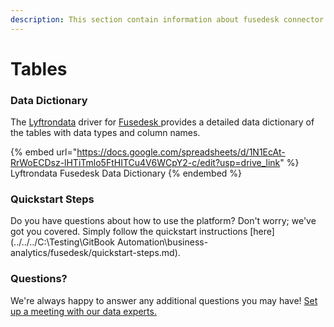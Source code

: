 ```yaml
---
description: This section contain information about fusedesk connector tables information
---
```


# Tables

### Data Dictionary

The [Lyftrondata](https://www.lyftrondata.com/) driver for [Fusedesk](None/)[ ](https://www.lyftrondata.com/integration/fusedesk/)provides a detailed data dictionary of the tables with data types and column names.

{% embed url="https://docs.google.com/spreadsheets/d/1N1EcAt-RrWoECDsz-lHTiTmlo5FtHITCu4V6WCpY2-c/edit?usp=drive_link" %}
Lyftrondata Fusedesk Data Dictionary
{% endembed %}

### Quickstart Steps

Do you have questions about how to use the platform? Don't worry; we've got you covered. Simply follow the quickstart instructions [here](../../../C:\Testing\GitBook Automation\business-analytics/fusedesk/quickstart-steps.md).

### Questions? <a href="#questions" id="questions"></a>

We're always happy to answer any additional questions you may have! [Set up a meeting with our data experts.](https://www.lyftrondata.com/book-a-meeting/)

